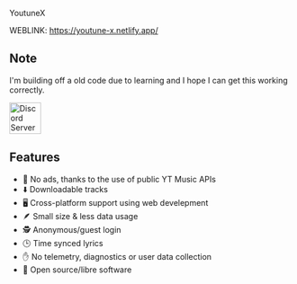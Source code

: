YoutuneX

WEBLINK: https://youtune-x.netlify.app/

## Note

I'm building off a old code due to learning and I hope I can get this working correctly.


<a href="https://discord.gg/5ffjANRgFP"><img alt="Discord Server" height="56" src="https://cdn.jsdelivr.net/npm/@intergrav/devins-badges@3/assets/cozy/social/discord-plural_vector.svg"></a>


##  Features

- 🚫 No ads, thanks to the use of public YT Music APIs
- ⬇️ Downloadable tracks
- 🖥️ Cross-platform  support using web develepment
- 🪶 Small size & less data usage
- 🕵️ Anonymous/guest login
- 🕒 Time synced lyrics
- ✋ No telemetry, diagnostics or user data collection
- 📖 Open source/libre software

